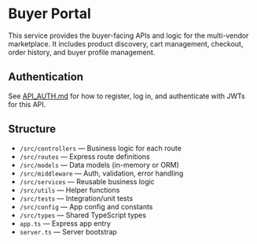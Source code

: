 # Buyer Portal

This service provides the buyer-facing APIs and logic for the multi-vendor marketplace. It includes product discovery, cart management, checkout, order history, and buyer profile management.

## Authentication

See [API_AUTH.md](./API_AUTH.md) for how to register, log in, and authenticate with JWTs for this API.

## Structure

- `/src/controllers` — Business logic for each route
- `/src/routes` — Express route definitions
- `/src/models` — Data models (in-memory or ORM)
- `/src/middleware` — Auth, validation, error handling
- `/src/services` — Reusable business logic
- `/src/utils` — Helper functions
- `/src/tests` — Integration/unit tests
- `/src/config` — App config and constants
- `/src/types` — Shared TypeScript types
- `app.ts` — Express app entry
- `server.ts` — Server bootstrap
